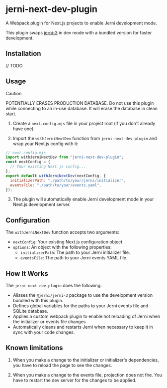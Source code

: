 # jerni-next-dev-plugin

A Webpack plugin for Next.js projects to enable Jerni development mode.

This plugin swaps [jerni-3](https://github.com/tungv/jerni-3) in dev mode with a bundled version for faster development.

## Installation

// TODO

## Usage

> [!CAUTION]
> POTENTIALLY ERASES PRODUCTION DATABASE.
> Do not use this plugin while connecting to an in-use database. It will erase the database in clean start.

1. Create a `next.config.mjs` file in your project root (if you don't already have one).

2. Import the `withJerniNextDev` function from `jerni-next-dev-plugin` and wrap your Next.js config with it:

```js
// next.config.mjs
import withJerniNextDev from "jerni-next-dev-plugin";
const nextConfig = {
  // Your existing Next.js config...
};
export default withJerniNextDev(nextConfig, {
  initializerPath: "./path/to/your/jerni/initializer",
  eventsFile: "./path/to/your/events.yaml",
});
```

3. The plugin will automatically enable Jerni development mode in your Next.js development server.

## Configuration

The `withJerniNextDev` function accepts two arguments:

- `nextConfig`: Your existing Next.js configuration object.
- `options`: An object with the following properties:
  - `initializerPath`: The path to your Jerni initializer file.
  - `eventsFile`: The path to your Jerni events YAML file.

## How It Works

The `jerni-next-dev-plugin` does the following:

- Aliases the `@jerni/jerni-3` package to use the development version bundled with this plugin.
- Defines global variables for the paths to your Jerni events file and SQLite database.
- Applies a custom webpack plugin to enable hot reloading of Jerni when the initializer or events file changes.
- Automatically cleans and restarts Jerni when necessary to keep it in sync with your code changes.

## Known limitations

1. When you make a change to the initializer or initializer's dependencies, you have to reload the page to see the changes.

2. When you make a change to the events file, projection does not fire. You have to restart the dev server for the changes to be applied.
